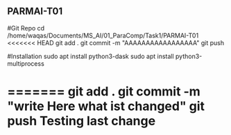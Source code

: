 ## PARMAI-T01 
#Git Repo
cd /home/waqas/Documents/MS_AI/01_ParaComp/Task1/PARMAI-T01
<<<<<<< HEAD
git add .
git commit -m "AAAAAAAAAAAAAAAAA"
git push

#Installation
sudo apt install python3-dask
sudo apt install python3-multiprocess

=======
  git add .
  git commit -m "write Here what ist changed" 
  git push
  Testing last change
  =====